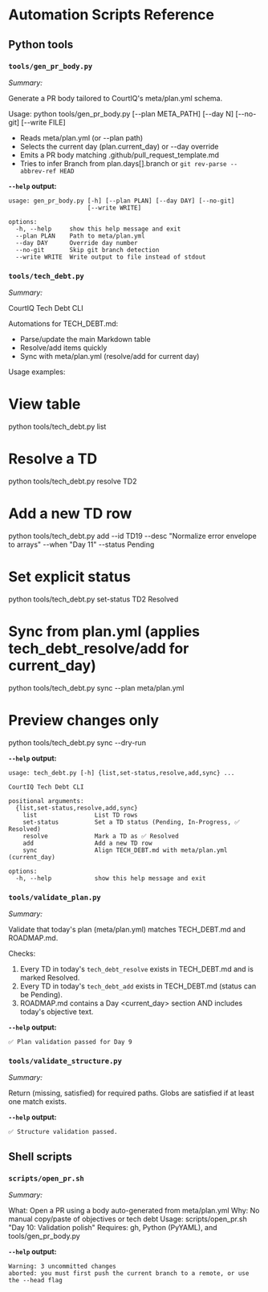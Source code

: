 # Automation Scripts Reference

## Python tools

### `tools/gen_pr_body.py`

_Summary:_

Generate a PR body tailored to CourtIQ's meta/plan.yml schema.

Usage:
  python tools/gen_pr_body.py [--plan META_PATH] [--day N] [--no-git] [--write FILE]

- Reads meta/plan.yml (or --plan path)
- Selects the current day (plan.current_day) or --day override
- Emits a PR body matching .github/pull_request_template.md
- Tries to infer Branch from plan.days[].branch or `git rev-parse --abbrev-ref HEAD`

**`--help` output:**

```text
usage: gen_pr_body.py [-h] [--plan PLAN] [--day DAY] [--no-git]
                      [--write WRITE]

options:
  -h, --help     show this help message and exit
  --plan PLAN    Path to meta/plan.yml
  --day DAY      Override day number
  --no-git       Skip git branch detection
  --write WRITE  Write output to file instead of stdout
```

### `tools/tech_debt.py`

_Summary:_

CourtIQ Tech Debt CLI

Automations for TECH_DEBT.md:
- Parse/update the main Markdown table
- Resolve/add items quickly
- Sync with meta/plan.yml (resolve/add for current day)

Usage examples:
  # View table
  python tools/tech_debt.py list

  # Resolve a TD
  python tools/tech_debt.py resolve TD2

  # Add a new TD row
  python tools/tech_debt.py add --id TD19 --desc "Normalize error envelope to arrays" --when "Day 11" --status Pending

  # Set explicit status
  python tools/tech_debt.py set-status TD2 Resolved

  # Sync from plan.yml (applies tech_debt_resolve/add for current_day)
  python tools/tech_debt.py sync --plan meta/plan.yml

  # Preview changes only
  python tools/tech_debt.py sync --dry-run

**`--help` output:**

```text
usage: tech_debt.py [-h] {list,set-status,resolve,add,sync} ...

CourtIQ Tech Debt CLI

positional arguments:
  {list,set-status,resolve,add,sync}
    list                List TD rows
    set-status          Set a TD status (Pending, In-Progress, ✅ Resolved)
    resolve             Mark a TD as ✅ Resolved
    add                 Add a new TD row
    sync                Align TECH_DEBT.md with meta/plan.yml (current_day)

options:
  -h, --help            show this help message and exit
```

### `tools/validate_plan.py`

_Summary:_

Validate that today's plan (meta/plan.yml) matches TECH_DEBT.md and ROADMAP.md.

Checks:
1) Every TD in today's `tech_debt_resolve` exists in TECH_DEBT.md and is marked Resolved.
2) Every TD in today's `tech_debt_add` exists in TECH_DEBT.md (status can be Pending).
3) ROADMAP.md contains a Day <current_day> section AND includes today's objective text.

**`--help` output:**

```text
✅ Plan validation passed for Day 9
```

### `tools/validate_structure.py`

_Summary:_

Return (missing, satisfied) for required paths. Globs are satisfied if at least one match exists.

**`--help` output:**

```text
✅ Structure validation passed.
```

## Shell scripts

### `scripts/open_pr.sh`

_Summary:_

What: Open a PR using a body auto-generated from meta/plan.yml
Why:  No manual copy/paste of objectives or tech debt
Usage: scripts/open_pr.sh "Day 10: Validation polish"
Requires: gh, Python (PyYAML), and tools/gen_pr_body.py

**`--help` output:**

```text
Warning: 3 uncommitted changes
aborted: you must first push the current branch to a remote, or use the --head flag
```
